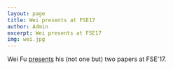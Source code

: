 ```yaml
---
layout: page
title: Wei presents at FSE17
author: Admin
excerpt: Wei presents at FSE17
img: wei.jpg
---
```

Wei Fu [presents](https://twitter.com/timmenzies/status/905359356241346560) his (not one but) two papers at FSE'17.
